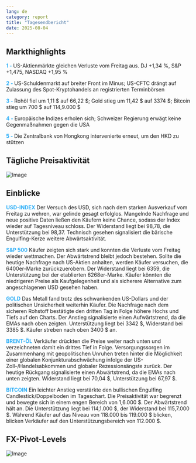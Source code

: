 ```yaml
---
lang: de
category: report
title: "Tagesendbericht"
date: 2025-08-04
---
```



<h2>Markthighlights</h2>
<strong style="color: #2caef7;">1 - </strong> US-Aktienmärkte gleichen Verluste vom Freitag aus. DJ +1,34 %, S&P +1,475, NASDAQ +1,95 %

<strong style="color: #2caef7;">2 - </strong> US-Schuldenmarkt auf breiter Front im Minus; US-CFTC drängt auf Zulassung des Spot-Kryptohandels an registrierten Terminbörsen

<strong style="color: #2caef7;">3 - </strong> Rohöl fiel um 1,11 $ auf 66,22 $; Gold stieg um 11,42 $ auf 3374 $; Bitcoin stieg um 700 $ auf 114,9.000 $

<strong style="color: #2caef7;">4 - </strong> Europäische Indizes erholen sich; Schweizer Regierung erwägt keine Gegenmaßnahmen gegen die USA


<strong style="color: #2caef7;">5 - </strong> Die Zentralbank von Hongkong intervenierte erneut, um den HKD zu stützen



<h2>Tägliche Preisaktivität</h2>
<img src="https://markleighedu.github.io/img/Aug-2025/04-Aug-2025/price.jpg" alt="Image"/>

<h2>Einblicke</h2>
<strong style="color: #2caef7;">USD-INDEX</strong> Der Versuch des USD, sich nach dem starken Ausverkauf vom Freitag zu wehren, war gelinde gesagt erfolglos. Mangelnde Nachfrage und neue positive Daten ließen den Käufern keine Chance, sodass der Index wieder auf Tagesniveau schloss. Der Widerstand liegt bei 98,78, die Unterstützung bei 98,37. Technisch gesehen signalisiert die bärische Engulfing-Kerze weitere Abwärtsaktivität.

<strong style="color: #2caef7;">S&P 500</strong> Käufer zeigten sich stark und konnten die Verluste vom Freitag wieder wettmachen. Der Abwärtstrend bleibt jedoch bestehen. Sollte die heutige Nachfrage nach US-Aktien anhalten, werden Käufer versuchen, die 6400er-Marke zurückzuerobern. Der Widerstand liegt bei 6359, die Unterstützung bei der etablierten 6268er-Marke. Käufer könnten die niedrigeren Preise als Kaufgelegenheit und als sicherere Alternative zum angeschlagenen USD gesehen haben.

<strong style="color: #2caef7;">GOLD</strong> Das Metall fand trotz des schwankenden US-Dollars und der politischen Unsicherheit weiterhin Käufer. Die Nachfrage nach dem sicheren Rohstoff bestätigte den dritten Tag in Folge höhere Hochs und Tiefs auf den Charts. Der Anstieg signalisierte einen Aufwärtstrend, da die EMAs nach oben zeigten. Unterstützung liegt bei 3342 $, Widerstand bei 3385 $. Käufer streben nach oben 3400 $ an.

<strong style="color: #2caef7;">BRENT-ÖL</strong> Verkäufer drückten die Preise weiter nach unten und verzeichneten damit ein drittes Tief in Folge. Versorgungssorgen im Zusammenhang mit geopolitischen Unruhen treten hinter die Möglichkeit einer globalen Konjunkturabschwächung infolge der US-Zoll-/Handelsabkommen und globaler Rezessionsängste zurück. Der heutige Rückgang signalisierte einen Abwärtstrend, da die EMAs nach unten zeigten. Widerstand liegt bei 70,04 $, Unterstützung bei 67,97 $.

<strong style="color: #2caef7;">BITCOIN</strong> Ein leichter Anstieg verstärkte den bullischen Engulfing Candlestick/Doppelboden im Tageschart. Die Preisaktivität war begrenzt und bewegte sich in einem engen Bereich von 1,6.000 $. Der Abwärtstrend hält an. Die Unterstützung liegt bei 114,1.000 $, der Widerstand bei 115,7.000 $. Während Käufer auf das Niveau von 118.000 bis 119.000 $ blicken, blicken Verkäufer auf den Unterstützungsbereich von 112.000 $.



<h2>FX-Pivot-Levels</h2>
<img src="https://markleighedu.github.io/img/Aug-2025/04-Aug-2025/pivot.jpg" alt="Image"/>